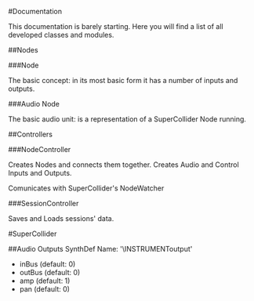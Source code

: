 #Documentation

This documentation is barely starting. Here you will find a list of all developed classes and modules.

##Nodes


###Node

The basic concept: in its most basic form it has a number of inputs and outputs.


###Audio Node

The basic audio unit: is a representation of a SuperCollider Node running.





##Controllers


###NodeController

Creates Nodes and connects them together. Creates Audio and Control Inputs and Outputs.

Comunicates with SuperCollider's NodeWatcher

###SessionController

Saves and Loads sessions' data.










#SuperCollider

##Audio Outputs
SynthDef Name: '\INSTRUMENToutput'

- inBus (default: 0)
- outBus (default: 0)
- amp (default: 1)
- pan (default: 0)
